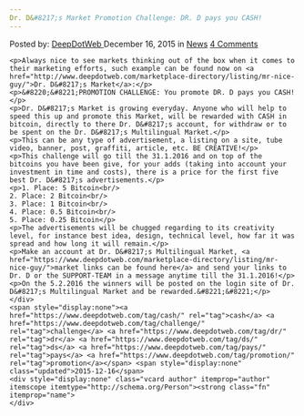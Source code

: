 ```yaml
---
Dr. D&#8217;s Market Promotion Challenge: DR. D pays you CASH!
---
```

<article class="post-listing post-12571 post type-post status-publish format-standard hentry category-news tag-cash tag-challenge tag-dr tag-ds tag-pays tag-promotion">
    <div class="post-inner">
        <span>Posted by: <a href="https://www.deepdotweb.com/author/admin/" title="">DeepDotWeb </a></span>
    <span>December 16, 2015</span>
    <span>in <a href="https://www.deepdotweb.com/category/news/" rel="category tag">News</a></span>
    <span><a href="https://www.deepdotweb.com/2015/12/16/dr-ds-market-promotion-challenge/#comments">4 Comments</a></span>
    </p>
    <div class="clear"></div>
    
    <p>Always nice to see markets thinking out of the box when it comes to their marketing efforts, such example can be found now on <a href="http://www.deepdotweb.com/marketplace-directory/listing/mr-nice-guy/">Dr. D&#8217;s Market</a>:</p>
    <p>&#8220;&#8221;PROMOTION CHALLENGE: You promote DR. D pays you CASH!</p>
    <p>Dr. D&#8217;s Market is growing everyday. Anyone who will help to speed this up and promote this Market, will be rewarded with CASH in bitcoin, directly to there Dr. D&#8217;s account, for withdraw or to be spent on the Dr. D&#8217;s Multilingual Market.</p>
    <p>This can be any type of advertisement, a listing on a site, tube video, banner, post, graffiti, article, etc. BE CREATIVE!</p>
    <p>This challenge will go till the 31.1.2016 and on top of the bitcoins you have been give, for your adds (taking into account your investment in time and costs), there is a price for the first five best Dr. D&#8217;s advertisements.</p>
    <p>1. Place: 5 Bitcoin<br/>
    2. Place: 2 Bitcoin<br/>
    3. Place: 1 Bitcoin<br/>
    4. Place: 0.5 Bitcoin<br/>
    5. Place: 0.25 Bitcoin</p>
    <p>The advertisements will be chugged regarding to its creativity level, for instance best idea, design, technical level, how far it was spread and how long it will remain.</p>
    <p>Make an account at Dr. D&#8217;s Multilingual Market, <a href="https://www.deepdotweb.com/marketplace-directory/listing/mr-nice-guy/">market links can be found here</a> and send your links to Dr. D or the SUPPORT-TEAM in a message anytime till the 31.1.2016!</p>
    <p>On the 5.2.2016 the winners will be posted on the login site of Dr. D&#8217;s Multilingual Market and be rewarded.&#8221;&#8221;</p>
    </div>
    <span style="display:none"><a href="https://www.deepdotweb.com/tag/cash/" rel="tag">cash</a> <a href="https://www.deepdotweb.com/tag/challenge/" rel="tag">challenge</a> <a href="https://www.deepdotweb.com/tag/dr/" rel="tag">dr</a> <a href="https://www.deepdotweb.com/tag/ds/" rel="tag">ds</a> <a href="https://www.deepdotweb.com/tag/pays/" rel="tag">pays</a> <a href="https://www.deepdotweb.com/tag/promotion/" rel="tag">promotion</a></span> <span style="display:none" class="updated">2015-12-16</span>
    <div style="display:none" class="vcard author" itemprop="author" itemscope itemtype="http://schema.org/Person"><strong class="fn" itemprop="name">
    </div>
</article>

